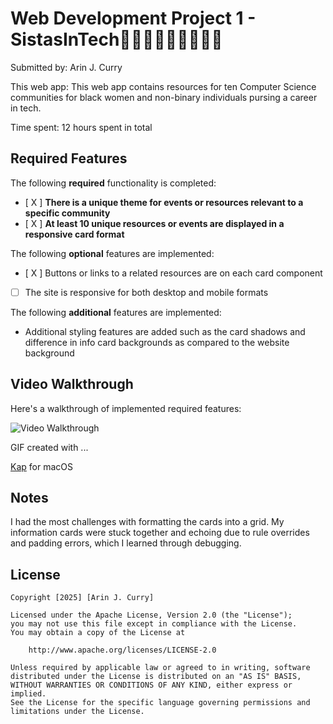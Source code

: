 # Web Development Project 1 - SistasInTech👩🏽‍💻👩🏾‍💻👩🏿‍💻
Submitted by: Arin J. Curry

This web app: This web app contains resources for ten Computer Science communities for black women and non-binary individuals pursing a career in tech.

Time spent: 12 hours spent in total

## Required Features

The following **required** functionality is completed:

- [ X ] **There is a unique theme for events or resources relevant to a specific community**
- [ X ] **At least 10 unique resources or events are displayed in a responsive card format**

The following **optional** features are implemented:

- [ X ] Buttons or links to a related resources are on each card component
- [ ] The site is responsive for both desktop and mobile formats

The following **additional** features are implemented:

* Additional styling features are added such as the card shadows and difference in info card backgrounds as compared to the website background

## Video Walkthrough

Here's a walkthrough of implemented required features:

<img src='https://imgur.com/a/whvbu4Ff' title='Video Walkthrough' width='' alt='Video Walkthrough' />

GIF created with ...  

[Kap](https://getkap.co/) for macOS

## Notes

I had the most challenges with formatting the cards into a grid. My information cards were stuck together and echoing due to rule overrides and padding errors, which I learned through debugging.



## License

    Copyright [2025] [Arin J. Curry]

    Licensed under the Apache License, Version 2.0 (the "License");
    you may not use this file except in compliance with the License.
    You may obtain a copy of the License at

        http://www.apache.org/licenses/LICENSE-2.0

    Unless required by applicable law or agreed to in writing, software
    distributed under the License is distributed on an "AS IS" BASIS,
    WITHOUT WARRANTIES OR CONDITIONS OF ANY KIND, either express or implied.
    See the License for the specific language governing permissions and
    limitations under the License.
